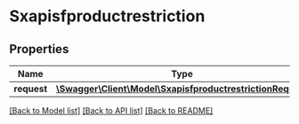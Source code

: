 # Sxapisfproductrestriction

## Properties
Name | Type | Description | Notes
------------ | ------------- | ------------- | -------------
**request** | [**\Swagger\Client\Model\SxapisfproductrestrictionRequest**](SxapisfproductrestrictionRequest.md) |  | [optional] 

[[Back to Model list]](../README.md#documentation-for-models) [[Back to API list]](../README.md#documentation-for-api-endpoints) [[Back to README]](../README.md)


